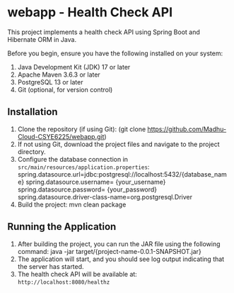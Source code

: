 # webapp - Health Check API
This project implements a health check API using Spring Boot and Hibernate ORM in Java.

Before you begin, ensure you have the following installed on your system:

1. Java Development Kit (JDK) 17 or later
2. Apache Maven 3.6.3 or later
3. PostgreSQL 13 or later
4. Git (optional, for version control)

## Installation

1. Clone the repository (if using Git):
 (git clone https://github.com/Madhu-Cloud-CSYE6225/webapp.git)
2. If not using Git, download the project files and navigate to the project directory.
3. Configure the database connection in `src/main/resources/application.properties`:
    spring.datasource.url=jdbc:postgresql://localhost:5432/{database_name}
    spring.datasource.username= {your_username}
    spring.datasource.password= {your_password}
    spring.datasource.driver-class-name=org.postgresql.Driver
4. Build the project:
    mvn clean package

## Running the Application

1. After building the project, you can run the JAR file using the following command:
    java -jar target/{project-name-0.0.1-SNAPSHOT.jar}
2. The application will start, and you should see log output indicating that the server has started.
3. The health check API will be available at: `http://localhost:8080/healthz`